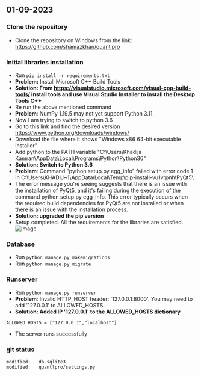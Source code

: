 ## 01-09-2023

### Clone the repository
* Clone the repository on Windows from the link: https://github.com/shamazkhan/quantlpro

### Initial libraries installation
* Run `pip install -r requirements.txt`
* **Problem:** Install Microsoft C++ Build Tools
* **Solution: From https://visualstudio.microsoft.com/visual-cpp-build-tools/ install tools and use Visual Studio Installer to install the Desktop Tools C++**
* Re run the above mentioned command
* **Problem**: NumPy 1.19.5 may not yet support Python 3.11.
* Now I am trying to switch to python 3.6
* Go to this link and find the desired version https://www.python.org/downloads/windows/
* Download the file where it shows "Windows x86 64-bit executable installer"
* Add python to the PATH variable "C:\Users\Khadija Kamran\AppData\Local\Programs\Python\Python36"
* **Solution: Switch to Python 3.6**
* **Problem**: Command "python setup.py egg_info" failed with error code 1 in C:\Users\KHADIJ~1\AppData\Local\Temp\pip-install-vu1vrpnh\PyQt5\
* The error message you're seeing suggests that there is an issue with the installation of PyQt5, and it's failing during the execution of the command python setup.py egg_info. This error typically occurs when the required build dependencies for PyQt5 are not installed or when there is an issue with the installation process.
* **Solution: upgraded the pip version**
* Setup completed. All the requirements for the libraries are satisfied.
![image](https://github.com/KhadijaKamran/Work-Documentation/assets/46638501/0f9a70c7-ff00-48a3-80d9-ee68a6dde28c)

### Database 
* Run `python manage.py makemigrations`
* Run `python manage.py migrate`

### Runserver
* Run `python manage.py runserver`
* **Problem**: Invalid HTTP_HOST header: '127.0.0.1:8000'. You may need to add '127.0.0.1' to ALLOWED_HOSTS.
* **Solution: Added IP '127.0.0.1' to the ALLOWED_HOSTS dictionary**
```
ALLOWED_HOSTS = ["127.0.0.1","localhost"]
```
* The server runs successfully

### git status
```
modified:   db.sqlite3
modified:   quantlpro/settings.py
```
